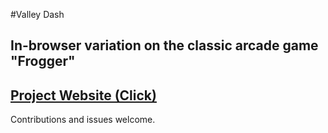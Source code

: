 #Valley Dash
## In-browser variation on the classic arcade game "Frogger"

## [Project Website (Click)](http://abkendal.github.io/Grogger)

Contributions and issues welcome.

